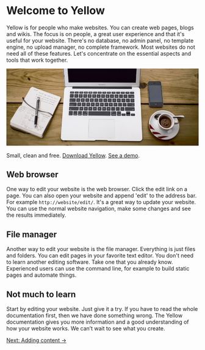 Welcome to Yellow
=================
Yellow is for people who make websites. You can create web pages, blogs and wikis. The focus is on people, a great user experience and that it's useful for your website. There's no database, no admin panel, no template engine, no upload manager, no complete framework. Most websites do not need all of these features. Let's concentrate on the essential aspects and tools that work together.

![Yellow](welcome-yellow.jpg?raw=true)

Small, clean and free. [Download Yellow](https://github.com/markseu/yellowcms). [See a demo](http://demo.datenstrom.se/).

Web browser
-----------
One way to edit your website is the web browser. Click the edit link on a page. You can also open your website and append 'edit' to the address bar. For example `http://website/edit/`. It's a great way to update your website. You can use the normal website navigation, make some changes and see the results immediately.

File manager
------------
Another way to edit your website is the file manager. Everything is just files and folders. You can edit pages in your favorite text editor. You don't need to learn another editing software. Take one that you already know. Experienced users can use the command line, for example to build static pages and automate things.

Not much to learn
-----------------
Start by editing your website. Just give it a try. If you have to read the whole documentation first, then we have done something wrong. The Yellow documentation gives you more information and a good understanding of how your website works. We can’t wait to see what you create.

[Next: Adding content →](content.md)